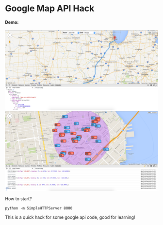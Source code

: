 Google Map API Hack
===================

#### Demo:
![alt text](PathDrawing/demo.png "LOGO")
![alt text](SFBusRealTime/demo.png "LOGO")


How to start?
```
python -m SimpleHTTPServer 8000
```

This is a quick hack for some google api code, good for learning!
